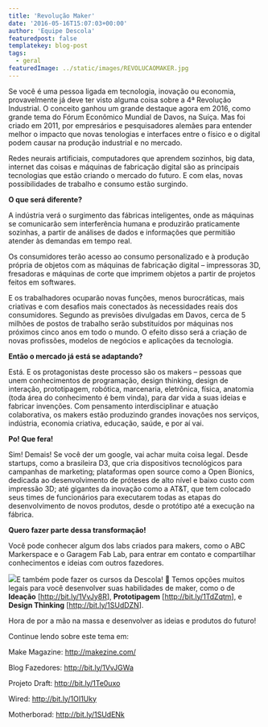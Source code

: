 ```yaml
---
title: 'Revolução Maker'
date: '2016-05-16T15:07:03+00:00'
author: 'Equipe Descola'
featuredpost: false
templatekey: blog-post
tags:
  - geral
featuredImage: ../static/images/REVOLUCAOMAKER.jpg
---
```


<span class="s1">Se você é uma pessoa ligada em tecnologia, inovação ou economia, provavelmente já deve ter visto alguma coisa sobre a 4ª Revolução Industrial. O conceito ganhou um grande destaque agora em 2016, como grande tema do Fórum Econômico Mundial de Davos, na Suíça. Mas foi criado em 2011, por empresários e pesquisadores alemães para entender melhor o impacto que novas tenologias e interfaces entre o físico e o digital podem causar na produção industrial e no mercado. </span>

<span class="s1">Redes neurais artificiais, computadores que aprendem sozinhos, big data, internet das coisas e máquinas de fabricação digital são as principais tecnologias que estão criando o mercado do futuro. E com elas, novas possibilidades de trabalho e consumo estão surgindo.</span>

<span class="s1">**O que será diferente?**</span>

<span class="s1">A indústria verá o surgimento das fábricas inteligentes, onde as máquinas se comunicarão sem interferência humana e produzirão praticamente sozinhas, a partir de análises de dados e informações que permitião atender às demandas em tempo real. </span>

<span class="s1">Os consumidores terão acesso ao consumo personalizado e à produção própria de objetos com as máquinas de fabricação digital – impressoras 3D, fresadoras e máquinas de corte que imprimem objetos a partir de projetos feitos em softwares. </span>

<span class="s1">E os trabalhadores ocuparão novas funções, menos burocráticas, mais criativas e com desafios mais conectados às necessidades reais dos consumidores. Segundo as previsões divulgadas em Davos, cerca de 5 milhões de postos de trabalho serão substituídos por máquinas nos próximos cinco anos em todo o mundo. O efeito disso será a criação de novas profissões, modelos de negócios e aplicações da tecnologia. </span>

<span class="s1">**Então o mercado já está se adaptando?**</span>

<span class="s1">Está. E os protagonistas deste processo são os makers – pessoas que unem conhecimentos de programação, design thinking, design de interação, prototipagem, robótica, marcenaria, eletrônica, física, anatomia (toda área do conhecimento é bem vinda), para dar vida a suas ideias e fabricar invenções. Com pensamento interdisciplinar e atuação colaborativa, os makers estão produzindo grandes inovações nos serviços, indústria, economia criativa, educação, saúde, e por aí vai.</span>

<span class="s1">**Po! Que fera!**</span>

<span class="s1">Sim! Demais! Se você der um google, vai achar muita coisa legal. Desde startups, como a brasileira D3, que cria dispositivos tecnológicos para campanhas de marketing; plataformas open source como a Open Bionics, dedicada ao desenvolvimento de próteses de alto nível e baixo custo com impressão 3D; até gigantes da inovação como a AT&amp;T, que tem colocado seus times de funcionários para executarem todas as etapas do desenvolvimento de novos produtos, desde o protótipo até a execução na fábrica.</span>

<span class="s1">**Quero fazer parte dessa transformação!**</span>

<span class="s1">Você pode conhecer algum dos labs criados para makers, como o ABC Markerspace e o Garagem Fab Lab, para entrar em contato e compartilhar conhecimentos e ideias com outros fazedores.</span>

<span class="s1">[![](http://i.giphy.com/4dYKLFwloAxOw.gif)](http://www.descola.org)E também pode fazer os cursos da Descola! 🙂 Temos opções muitos legais para você desenvolver suas habilidades de maker, como o de **Ideação** \[<http://bit.ly/1VvJy8R>\], **Prototipagem** \[<http://bit.ly/1TdZqtm>\], e **Design Thinking** \[<http://bit.ly/1SUdDZN>\].</span>

<span class="s1">Hora de por a mão na massa e desenvolver as ideias e produtos do futuro!</span>

<span class="s1">Continue lendo sobre este tema em:</span>

<span class="s1">Make Magazine: <http://makezine.com/></span>

<span class="s1">Blog Fazedores: <http://bit.ly/1VvJGWa></span>

<span class="s1">Projeto Draft: <http://bit.ly/1Te0uxo></span>

<span class="s1">Wired: <http://bit.ly/1OI1Uky></span>

<span class="s1">Motherborad: <http://bit.ly/1SUdENk></span>
